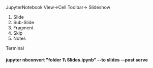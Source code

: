 JupyterNotebook
View->Cell Toolbar-> Slideshow
1. Slide
2. Sub-Slide
3. Fragment
4. Skip
5. Notes

Terminal
#### jupyter nbconvert "folder 1\ Slides.ipynb" --to slides --post serve
